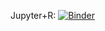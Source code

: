 
Jupyter+R: [![Binder](http://mybinder.org/badge_logo.svg)](http://mybinder.org/v2/gh/Lourenzutti/lasso/master?filepath=lasso.ipynb)

